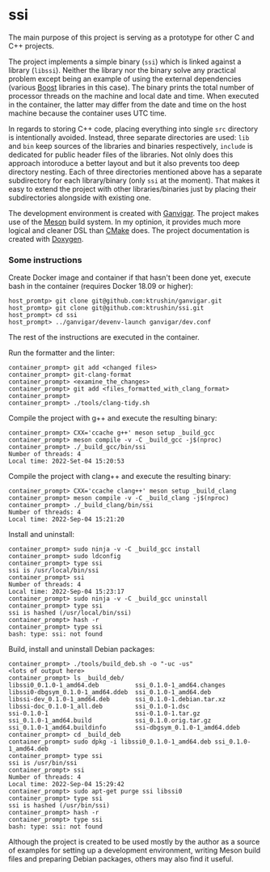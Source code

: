 # ssi
The main purpose of this project is serving as a prototype for other C and C++
projects.

The project implements a simple binary (`ssi`) which is linked against
a library (`libssi`). Neither the library nor the binary solve any practical
problem except being an example of using the external dependencies
(various [Boost](https://www.boost.org/) libraries in this case).
The binary prints the total number of processor threads on the machine and
local date and time. When executed in the container, the latter may differ
from the date and time on the host machine because the container
uses UTC time.

In regards to storing C++ code, placing everything into single `src` directory
is intentionally avoided. Instead, three separate directories are used:
`lib` and `bin` keep sources of the libraries and binaries respectively,
`include` is dedicated for public header files of the libraries.
Not olnly does this approach intoroduce a better layout and but it also prevents
too deep directory nesting. Each of three directories mentioned above
has a separate subdirectory for each library/binary (only `ssi` at the moment).
That makes it easy to extend the project with other libraries/binaries just by
placing their subdirectories alongside with existing one.

The development environment is created with
[Ganvigar](https://github.com/ktrushin/ganvigar). The project makes use of
the [Meson](https://mesonbuild.com/) build system. In my optinion,
it provides much more logical and cleaner DSL than [CMake](https://cmake.org)
does. The project documentation is created with [Doxygen](https://doxygen.nl/).

### Some instructions

Create Docker image and container if that hasn't been done yet,
execute bash in the container (requires Docker 18.09 or higher):
```
host_promtp> git clone git@github.com:ktrushin/ganvigar.git
host_promtp> git clone git@github.com:ktrushin/ssi.git
host_prompt> cd ssi
host_prompt> ../ganvigar/devenv-launch ganvigar/dev.conf
```
The rest of the instructions are executed in the container.

Run the formatter and the linter:
```
container_prompt> git add <changed files>
container_prompt> git-clang-format
container_prompt> <examine_the_changes>
container_prompt> git add <files_formatted_with_clang_format>
container_prompt>
container_prompt> ./tools/clang-tidy.sh
```

Compile the project with g++ and execute the resulting binary:
```
container_prompt> CXX='ccache g++' meson setup _build_gcc
container_prompt> meson compile -v -C _build_gcc -j$(nproc)
container_prompt> ./_build_gcc/bin/ssi
Number of threads: 4
Local time: 2022-Set-04 15:20:53
```

Compile the project with clang++ and execute the resulting binary:
```
container_prompt> CXX='ccache clang++' meson setup _build_clang
container_prompt> meson compile -v -C _build_clang -j$(nproc)
container_prompt> ./_build_clang/bin/ssi
Number of threads: 4
Local time: 2022-Sep-04 15:21:20
```

Install and uninstall:
```
container_prompt> sudo ninja -v -C _build_gcc install
container_prompt> sudo ldconfig
container_prompt> type ssi
ssi is /usr/local/bin/ssi
container_prompt> ssi
Number of threads: 4
Local time: 2022-Sep-04 15:23:17
container_prompt> sudo ninja -v -C _build_gcc uninstall
container_prompt> type ssi
ssi is hashed (/usr/local/bin/ssi)
container_prompt> hash -r
container_prompt> type ssi
bash: type: ssi: not found
```

Build, install and uninstall Debian packages:
```
container_prompt> ./tools/build_deb.sh -o "-uc -us"
<lots of output here>
container_prompt> ls _build_deb/
libssi0_0.1.0-1_amd64.deb          ssi_0.1.0-1_amd64.changes
libssi0-dbgsym_0.1.0-1_amd64.ddeb  ssi_0.1.0-1_amd64.deb
libssi-dev_0.1.0-1_amd64.deb       ssi_0.1.0-1.debian.tar.xz
libssi-doc_0.1.0-1_all.deb         ssi_0.1.0-1.dsc
ssi-0.1.0-1                        ssi-0.1.0-1.tar.gz
ssi_0.1.0-1_amd64.build            ssi_0.1.0.orig.tar.gz
ssi_0.1.0-1_amd64.buildinfo        ssi-dbgsym_0.1.0-1_amd64.ddeb
container_prompt> cd _build_deb
container_prompt> sudo dpkg -i libssi0_0.1.0-1_amd64.deb ssi_0.1.0-1_amd64.deb
container_prompt> type ssi
ssi is /usr/bin/ssi
container_prompt> ssi
Number of threads: 4
Local time: 2022-Sep-04 15:29:42
container_prompt> sudo apt-get purge ssi libssi0
container_prompt> type ssi
ssi is hashed (/usr/bin/ssi)
container_prompt> hash -r
container_prompt> type ssi
bash: type: ssi: not found
```

Although the project is created to be used mostly by the author as
a source of examples for setting up a development environment,
writing Meson build files and preparing Debian packages,
others may also find it useful.
